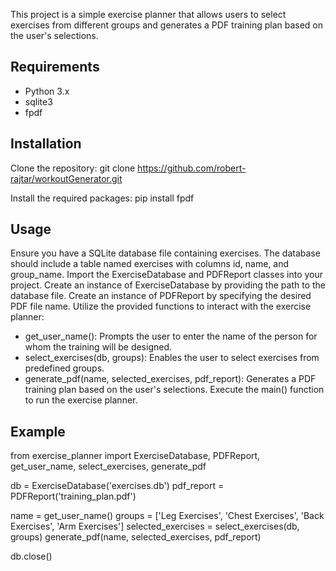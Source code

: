 This project is a simple exercise planner that allows users to select exercises from different groups and generates a PDF training plan based on the user's selections.

Requirements
---------------------------
 - Python 3.x
 - sqlite3
 - fpdf

Installation
--------------------------------------------
Clone the repository: 
git clone https://github.com/robert-rajtar/workoutGenerator.git

Install the required packages: 
pip install fpdf

Usage
---------------------------------------------
Ensure you have a SQLite database file containing exercises. The database should include a table named exercises with columns id, name, and group_name.
Import the ExerciseDatabase and PDFReport classes into your project.
Create an instance of ExerciseDatabase by providing the path to the database file.
Create an instance of PDFReport by specifying the desired PDF file name.
Utilize the provided functions to interact with the exercise planner:
 - get_user_name(): Prompts the user to enter the name of the person for whom the training will be designed.
 - select_exercises(db, groups): Enables the user to select exercises from predefined groups.
 - generate_pdf(name, selected_exercises, pdf_report): Generates a PDF training plan based on the user's selections.
Execute the main() function to run the exercise planner.

Example
---------------------------------------------
from exercise_planner import ExerciseDatabase, PDFReport, get_user_name, select_exercises, generate_pdf

db = ExerciseDatabase('exercises.db')
pdf_report = PDFReport('training_plan.pdf')

name = get_user_name()
groups = ['Leg Exercises', 'Chest Exercises', 'Back Exercises', 'Arm Exercises']
selected_exercises = select_exercises(db, groups)
generate_pdf(name, selected_exercises, pdf_report)

db.close()

